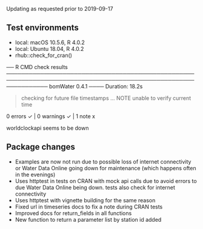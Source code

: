 Updating as requested prior to 2019-09-17

## Test environments

* local: macOS 10.5.6, R 4.0.2
* local: Ubuntu 18.04, R 4.0.2
* rhub::check_for_cran()

── R CMD check results ─────────────────────────────────────────────────────────────────────────────────────────────────────────────── bomWater 0.4.1 ────
Duration: 18.2s

> checking for future file timestamps ... NOTE
  unable to verify current time

0 errors ✓ | 0 warnings ✓ | 1 note x

worldclockapi seems to be down

## Package changes

* Examples are now not run due to possible loss of internet connectivity or Water Data Online going down for maintenance (which happens often in the evenings)
* Uses httptest in tests on CRAN with mock api calls due to avoid errors to due Water Data Online being down. tests also check for internet connectivity
* Uses httptest with vignette building for the same reason
* Fixed url in timeseries docs to fix a note during CRAN tests
* Improved docs for return_fields in all functions
* New function to return a parameter list by station id added
